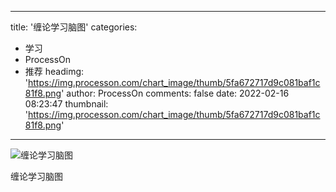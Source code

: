 
---
title: '缠论学习脑图'
categories: 
 - 学习
 - ProcessOn
 - 推荐
headimg: 'https://img.processon.com/chart_image/thumb/5fa672717d9c081baf1c81f8.png'
author: ProcessOn
comments: false
date: 2022-02-16 08:23:47
thumbnail: 'https://img.processon.com/chart_image/thumb/5fa672717d9c081baf1c81f8.png'
---

<div>   
<img class="thumb" alt="缠论学习脑图" src="https://img.processon.com/chart_image/thumb/5fa672717d9c081baf1c81f8.png" referrerpolicy="no-referrer">
<p>缠论学习脑图</p>  
</div>
            